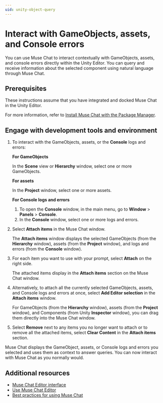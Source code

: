 ```yaml
---
uid: unity-object-query
---
```


# Interact with GameObjects, assets, and Console errors

You can use Muse Chat to interact contextually with GameObjects, assets, and console errors directly within the Unity Editor. You can query and receive information about the selected component using natural language through Muse Chat.

## Prerequisites

These instructions assume that you have integrated and docked Muse Chat in the Unity Editor.

For more information, refer to [Install Muse Chat with the Package Manager](install-chat.md#launch-the-tool).

## Engage with development tools and environment

1. To interact with the GameObjects, assets, or the **Console** logs and errors:

   **For GameObjects**

   In the **Scene** view or **Hierarchy** window, select one or more GameObjects.

   **For assets**

   In the **Project** window, select one or more assets.

   **For Console logs and errors**

   1. To open the **Console** window, in the main menu, go to **Window** > **Panels** > **Console**.
   2. In the **Console** window, select one or more logs and errors.

2. Select **Attach items** in the Muse Chat window.

   The **Attach items** window displays the selected GameObjects (from the **Hierarchy** window), assets (from the **Project** window), and logs and errors (from the **Console** window).

3. For each item you want to use with your prompt, select **Attach** on the right side.

   The attached items display in the **Attach items** section on the Muse Chat window.

4. Alternatively, to attach all the currently selected GameObjects, assets, and Console logs and errors at once, select **Add Editor selection** in the **Attach items** window.

   For GameObjects (from the **Hierarchy** window), assets (from the **Project** window), and Components (from Unity **Inspector** window), you can drag them directly into the Muse Chat window.

5. Select **Remove** next to any items you no longer want to attach or to remove all the attached items, select **Clear Content** in the **Attach items** section.

Muse Chat displays the GameObject, assets, or Console logs and errors you selected and uses them as context to answer queries. You can now interact with Muse Chat as you normally would.

## Additional resources

* [Muse Chat Editor interface](editor-chat-interface.md)
* [Use Muse Chat Editor](use-editor-chat.md)
* [Best practices for using Muse Chat](best-practice-chat.md)